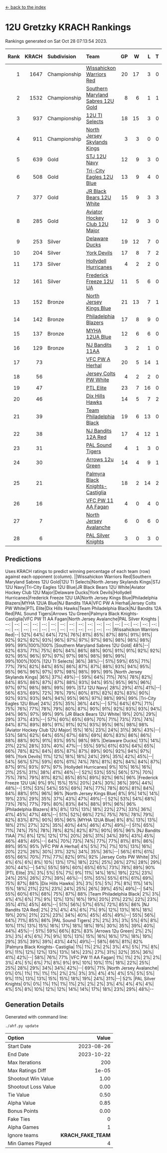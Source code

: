 [<- back to the index](readme.md)
# 12U Gretzky KRACH Rankings
Rankings generated on Sat Oct 28 07:13:54 2023.

Rank|KRACH|Subdivision|Team|GP|W|L|T|OTW|OTL|SoS|Exp Wins|Win Diff
---:|---:|:---|:---|---:|---:|---:|---:|---:|---:|---:|---:|---:
1|1647|Championship|[Wissahickon Warriors Red](https://gamesheetstats.com/seasons/3659/teams/140468/schedule)|20|17|3|0|1|0|365|17.9|0.0
2|1532|Championship|[Southern Maryland Sabres 12U Gold](https://gamesheetstats.com/seasons/3659/teams/140463/schedule)|8|6|1|1|0|0|484|7.4|0.0
3|937|Championship|[12U TI Selects](https://gamesheetstats.com/seasons/3659/teams/140450/schedule)|18|15|3|0|0|1|260|15.9|0.0
4|911|Championship|[North Jersey Skylands Kings](https://gamesheetstats.com/seasons/3659/teams/140784/schedule)|3|3|0|0|0|0|36|3.8|-0.0
5|639|Gold|[STJ 12U Navy](https://gamesheetstats.com/seasons/3659/teams/140464/schedule)|12|9|3|0|1|0|348|9.9|0.0
6|508|Gold|[Tri-City Eagles 12U Blue](https://gamesheetstats.com/seasons/3659/teams/140466/schedule)|13|9|4|0|0|0|397|9.9|0.0
7|377|Gold|[JR Black Bears 12U White](https://gamesheetstats.com/seasons/3659/teams/140456/schedule)|15|9|3|3|0|1|341|11.4|0.0
8|285|Gold|[Aviator Hockey Club 12U Major](https://gamesheetstats.com/seasons/3659/teams/140452/schedule)|12|9|3|0|1|0|214|9.9|0.0
9|253|Silver|[Delaware Ducks](https://gamesheetstats.com/seasons/3659/teams/140453/schedule)|19|12|7|0|0|0|243|12.9|0.0
10|204|Silver|[York Devils](https://gamesheetstats.com/seasons/3659/teams/140469/schedule)|17|8|7|2|1|0|430|9.9|0.0
11|173|Silver|[Hollydell Hurricanes](https://gamesheetstats.com/seasons/3659/teams/140777/schedule)|4|2|2|0|0|0|411|2.9|0.0
12|161|Silver|[Frederick Freeze 12U UA](https://gamesheetstats.com/seasons/3659/teams/140455/schedule)|11|5|6|0|0|0|355|5.9|0.0
13|152|Bronze|[North Jersey Kings Blue](https://gamesheetstats.com/seasons/3659/teams/140459/schedule)|21|13|7|1|1|0|187|14.4|0.0
14|142|Bronze|[Philadelphia Blazers](https://gamesheetstats.com/seasons/3659/teams/140461/schedule)|17|8|9|0|1|0|431|8.9|0.0
15|137|Bronze|[MYHA 12UA Blue](https://gamesheetstats.com/seasons/3659/teams/140457/schedule)|12|6|6|0|0|1|347|6.9|0.0
16|129|Bronze|[NJ Bandits 11AA](https://gamesheetstats.com/seasons/3659/teams/140782/schedule)|3|2|1|0|0|0|64|2.9|0.0
17|73||[VFC PW A Herhal](https://gamesheetstats.com/seasons/3659/teams/140467/schedule)|20|5|14|1|0|0|414|6.4|0.0
18|56||[Jersey Colts PW White](https://gamesheetstats.com/seasons/3659/teams/140778/schedule)|4|2|2|0|0|0|57|2.9|0.0
19|47||[PTL Elite](https://gamesheetstats.com/seasons/3659/teams/140462/schedule)|23|7|16|0|1|2|355|7.8|-0.0
20|46||[Dix Hills Hawks](https://gamesheetstats.com/seasons/3659/teams/140454/schedule)|14|5|7|2|0|0|132|6.9|0.0
21|39||[Team Philadelphia Black](https://gamesheetstats.com/seasons/3659/teams/140465/schedule)|19|6|13|0|0|0|155|6.9|0.0
22|38||[NJ Bandits 12A Red](https://gamesheetstats.com/seasons/3659/teams/140458/schedule)|17|4|12|1|0|1|365|5.4|0.0
23|31||[PAL Sound Tigers](https://gamesheetstats.com/seasons/3659/teams/140486/schedule)|4|1|3|0|0|1|131|1.9|0.0
24|30||[Arrows 12u Green](https://gamesheetstats.com/seasons/3659/teams/140451/schedule)|14|4|9|1|1|0|211|5.4|0.0
25|21||[Palmyra Black Knights- Castiglia](https://gamesheetstats.com/seasons/3659/teams/140460/schedule)|18|2|14|2|0|0|302|3.9|0.0
26|16||[VFC PW 11 AA Fagan](https://gamesheetstats.com/seasons/3659/teams/140789/schedule)|4|0|4|0|0|1|442|0.9|0.0
27|7||[North Jersey Avalanche](https://gamesheetstats.com/seasons/3659/teams/140783/schedule)|6|0|6|0|0|0|100|0.9|0.0
28|6||[PAL Silver Knights](https://gamesheetstats.com/seasons/3659/teams/140514/schedule)|3|0|3|0|0|0|29|0.9|0.0

## Predictions
Uses KRACH ratings to predict winning percentage of each team (row) against each opponent (column).
||Wissahickon Warriors Red|Southern Maryland Sabres 12U Gold|12U TI Selects|North Jersey Skylands Kings|STJ 12U Navy|Tri-City Eagles 12U Blue|JR Black Bears 12U White|Aviator Hockey Club 12U Major|Delaware Ducks|York Devils|Hollydell Hurricanes|Frederick Freeze 12U UA|North Jersey Kings Blue|Philadelphia Blazers|MYHA 12UA Blue|NJ Bandits 11AA|VFC PW A Herhal|Jersey Colts PW White|PTL Elite|Dix Hills Hawks|Team Philadelphia Black|NJ Bandits 12A Red|PAL Sound Tigers|Arrows 12u Green|Palmyra Black Knights- Castiglia|VFC PW 11 AA Fagan|North Jersey Avalanche|PAL Silver Knights
| --: | --: | --: | --: | --: | --: | --: | --: | --: | --: | --: | --: | --: | --: | --: | --: | --: | --: | --: | --: | --: | --: | --: | --: | --: | --: | --: | --: | --: 
|Wissahickon Warriors Red|--| 52%| 64%| 64%| 72%| 76%| 81%| 85%| 87%| 89%| 91%| 91%| 92%| 92%| 92%| 93%| 96%| 97%| 97%| 97%| 98%| 98%| 98%| 98%| 99%| 99%|100%|100%
|Southern Maryland Sabres 12U Gold| 48%|--| 62%| 63%| 71%| 75%| 80%| 84%| 86%| 88%| 90%| 91%| 91%| 92%| 92%| 92%| 95%| 96%| 97%| 97%| 97%| 98%| 98%| 98%| 99%| 99%|100%|100%
|12U TI Selects| 36%| 38%|--| 51%| 59%| 65%| 71%| 77%| 79%| 82%| 84%| 85%| 86%| 87%| 87%| 88%| 93%| 94%| 95%| 95%| 96%| 96%| 97%| 97%| 98%| 98%| 99%| 99%
|North Jersey Skylands Kings| 36%| 37%| 49%|--| 59%| 64%| 71%| 76%| 78%| 82%| 84%| 85%| 86%| 87%| 87%| 88%| 93%| 94%| 95%| 95%| 96%| 96%| 97%| 97%| 98%| 98%| 99%| 99%
|STJ 12U Navy| 28%| 29%| 41%| 41%|--| 56%| 63%| 69%| 72%| 76%| 79%| 80%| 81%| 82%| 82%| 83%| 90%| 92%| 93%| 93%| 94%| 94%| 95%| 96%| 97%| 98%| 99%| 99%
|Tri-City Eagles 12U Blue| 24%| 25%| 35%| 36%| 44%|--| 57%| 64%| 67%| 71%| 75%| 76%| 77%| 78%| 79%| 80%| 87%| 90%| 91%| 92%| 93%| 93%| 94%| 94%| 96%| 97%| 99%| 99%
|JR Black Bears 12U White| 19%| 20%| 29%| 29%| 37%| 43%|--| 57%| 60%| 65%| 69%| 70%| 71%| 73%| 73%| 74%| 84%| 87%| 89%| 89%| 91%| 91%| 92%| 93%| 95%| 96%| 98%| 98%
|Aviator Hockey Club 12U Major| 15%| 16%| 23%| 24%| 31%| 36%| 43%|--| 53%| 58%| 62%| 64%| 65%| 67%| 68%| 69%| 80%| 83%| 86%| 86%| 88%| 88%| 90%| 91%| 93%| 95%| 98%| 98%
|Delaware Ducks| 13%| 14%| 21%| 22%| 28%| 33%| 40%| 47%|--| 55%| 59%| 61%| 63%| 64%| 65%| 66%| 78%| 82%| 84%| 85%| 87%| 87%| 89%| 90%| 92%| 94%| 97%| 98%
|York Devils| 11%| 12%| 18%| 18%| 24%| 29%| 35%| 42%| 45%|--| 54%| 56%| 57%| 59%| 60%| 61%| 74%| 78%| 81%| 82%| 84%| 84%| 87%| 87%| 91%| 93%| 97%| 97%
|Hollydell Hurricanes|  9%| 10%| 16%| 16%| 21%| 25%| 31%| 38%| 41%| 46%|--| 52%| 53%| 55%| 56%| 57%| 70%| 75%| 78%| 79%| 81%| 82%| 85%| 85%| 89%| 92%| 96%| 96%
|Frederick Freeze 12U UA|  9%|  9%| 15%| 15%| 20%| 24%| 30%| 36%| 39%| 44%| 48%|--| 51%| 53%| 54%| 55%| 69%| 74%| 77%| 78%| 80%| 81%| 84%| 84%| 88%| 91%| 96%| 96%
|North Jersey Kings Blue|  8%|  9%| 14%| 14%| 19%| 23%| 29%| 35%| 37%| 43%| 47%| 49%|--| 52%| 53%| 54%| 68%| 73%| 76%| 77%| 79%| 80%| 83%| 84%| 88%| 91%| 96%| 96%
|Philadelphia Blazers|  8%|  8%| 13%| 13%| 18%| 22%| 27%| 33%| 36%| 41%| 45%| 47%| 48%|--| 51%| 52%| 66%| 72%| 75%| 76%| 78%| 79%| 82%| 83%| 87%| 90%| 95%| 96%
|MYHA 12UA Blue|  8%|  8%| 13%| 13%| 18%| 21%| 27%| 32%| 35%| 40%| 44%| 46%| 47%| 49%|--| 51%| 65%| 71%| 74%| 75%| 78%| 78%| 82%| 82%| 87%| 90%| 95%| 96%
|NJ Bandits 11AA|  7%|  8%| 12%| 12%| 17%| 20%| 26%| 31%| 34%| 39%| 43%| 45%| 46%| 48%| 49%|--| 64%| 70%| 73%| 74%| 77%| 77%| 81%| 81%| 86%| 89%| 95%| 95%
|VFC PW A Herhal|  4%|  5%|  7%|  7%| 10%| 13%| 16%| 20%| 22%| 26%| 30%| 31%| 32%| 34%| 35%| 36%|--| 56%| 61%| 61%| 65%| 66%| 70%| 71%| 77%| 82%| 91%| 92%
|Jersey Colts PW White|  3%|  4%|  6%|  6%|  8%| 10%| 13%| 17%| 18%| 22%| 25%| 26%| 27%| 28%| 29%| 30%| 44%|--| 54%| 55%| 59%| 60%| 65%| 65%| 73%| 78%| 89%| 90%
|PTL Elite|  3%|  3%|  5%|  5%|  7%|  9%| 11%| 14%| 16%| 19%| 22%| 23%| 24%| 25%| 26%| 27%| 39%| 46%|--| 51%| 55%| 55%| 61%| 61%| 69%| 75%| 87%| 88%
|Dix Hills Hawks|  3%|  3%|  5%|  5%|  7%|  8%| 11%| 14%| 15%| 18%| 21%| 22%| 23%| 24%| 25%| 26%| 39%| 45%| 49%|--| 54%| 55%| 60%| 61%| 68%| 75%| 87%| 88%
|Team Philadelphia Black|  2%|  3%|  4%|  4%|  6%|  7%|  9%| 12%| 13%| 16%| 19%| 20%| 21%| 22%| 22%| 23%| 35%| 41%| 45%| 46%|--| 51%| 56%| 57%| 65%| 72%| 85%| 86%
|NJ Bandits 12A Red|  2%|  2%|  4%|  4%|  6%|  7%|  9%| 12%| 13%| 16%| 18%| 19%| 20%| 21%| 22%| 23%| 34%| 40%| 45%| 45%| 49%|--| 55%| 56%| 64%| 71%| 85%| 86%
|PAL Sound Tigers|  2%|  2%|  3%|  3%|  5%|  6%|  8%| 10%| 11%| 13%| 15%| 16%| 17%| 18%| 18%| 19%| 30%| 35%| 39%| 40%| 44%| 45%|--| 51%| 59%| 66%| 82%| 83%
|Arrows 12u Green|  2%|  2%|  3%|  3%|  4%|  6%|  7%|  9%| 10%| 13%| 15%| 16%| 16%| 17%| 18%| 19%| 29%| 35%| 39%| 39%| 43%| 44%| 49%|--| 58%| 66%| 81%| 82%
|Palmyra Black Knights- Castiglia|  1%|  1%|  2%|  2%|  3%|  4%|  5%|  7%|  8%|  9%| 11%| 12%| 12%| 13%| 13%| 14%| 23%| 27%| 31%| 32%| 35%| 36%| 41%| 42%|--| 58%| 76%| 77%
|VFC PW 11 AA Fagan|  1%|  1%|  2%|  2%|  2%|  3%|  4%|  5%|  6%|  7%|  8%|  9%|  9%| 10%| 10%| 11%| 18%| 22%| 25%| 25%| 28%| 29%| 34%| 34%| 42%|--| 69%| 71%
|North Jersey Avalanche|  0%|  0%|  1%|  1%|  1%|  1%|  2%|  2%|  3%|  3%|  4%|  4%|  4%|  5%|  5%|  5%|  9%| 11%| 13%| 13%| 15%| 15%| 18%| 19%| 24%| 31%|--| 52%
|PAL Silver Knights|  0%|  0%|  1%|  1%|  1%|  1%|  2%|  2%|  2%|  3%|  4%|  4%|  4%|  4%|  4%|  5%|  8%| 10%| 12%| 12%| 14%| 14%| 17%| 18%| 23%| 29%| 48%|--

## Generation Details

Generated with command line:
```
./ahf.py update
```

| Option | Value |
| :----- | ----: |
| Start Date | 2023-08-26 |
| End Date | 2023-10-22 |
| Max Iterations | 200 |
| Max Ratings Diff | 1e-05 |
| Shootout Win Value | 1.00 |
| Shootout Loss Value | 0.00 |
| Tie Value | 0.50 |
| Alpha Value | 0.85 |
| Bonus Points | 0.00 |
| Fake Ties | 0 |
| Alpha Games | 1 |
| Ignore teams | __KRACH_FAKE_TEAM__ |
| Min Games Played | 4 |

